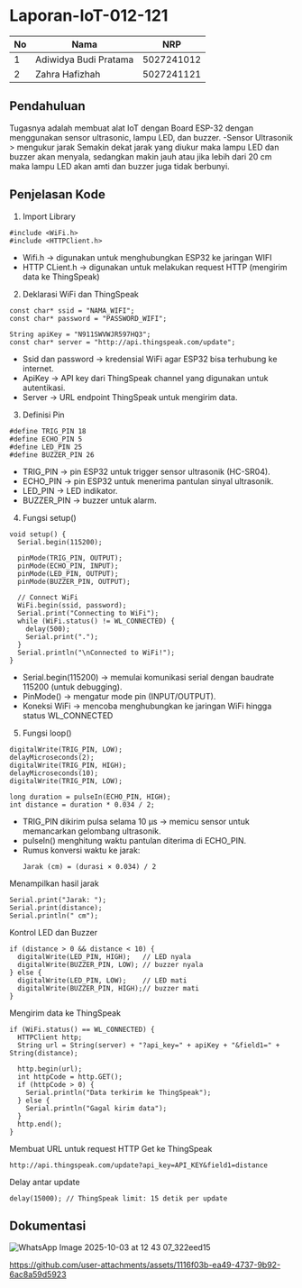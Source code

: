 # Laporan-IoT-012-121


| No  | Nama                   | NRP        |
| --- | ---------------------- | ---------- |
| 1   | Adiwidya Budi Pratama  | 5027241012 |
| 2   | Zahra Hafizhah         | 5027241121 |

## Pendahuluan
Tugasnya adalah membuat alat IoT dengan Board ESP-32  dengan menggunakan sensor ultrasonic, lampu LED, dan buzzer. 
-Sensor Ultrasonik > mengukur jarak
Semakin dekat jarak yang diukur maka lampu LED dan buzzer akan menyala, sedangkan makin jauh atau jika lebih dari 20 cm maka lampu LED akan amti dan buzzer juga tidak berbunyi.

## Penjelasan Kode

1. Import Library
```
#include <WiFi.h>
#include <HTTPClient.h>
```
- Wifi.h → digunakan untuk menghubungkan ESP32 ke jaringan WIFI
- HTTP CLient.h → digunakan untuk melakukan request HTTP (mengirim data ke ThingSpeak)

2. Deklarasi WiFi dan ThingSpeak
```
const char* ssid = "NAMA_WIFI";
const char* password = "PASSWORD_WIFI";

String apiKey = "N911SWVWJR597HQ3";  
const char* server = "http://api.thingspeak.com/update";
```
- Ssid dan password → kredensial WiFi agar ESP32 bisa terhubung ke internet.
- ApiKey → API key dari ThingSpeak channel yang digunakan untuk autentikasi.
- Server → URL endpoint ThingSpeak untuk mengirim data.

3. Definisi Pin
```
#define TRIG_PIN 18
#define ECHO_PIN 5
#define LED_PIN 25
#define BUZZER_PIN 26
```
- TRIG_PIN → pin ESP32 untuk trigger sensor ultrasonik (HC-SR04).
- ECHO_PIN → pin ESP32 untuk menerima pantulan sinyal ultrasonik.
- LED_PIN → LED indikator.
- BUZZER_PIN → buzzer untuk alarm.

4. Fungsi setup()
```
void setup() {
  Serial.begin(115200);

  pinMode(TRIG_PIN, OUTPUT);
  pinMode(ECHO_PIN, INPUT);
  pinMode(LED_PIN, OUTPUT);
  pinMode(BUZZER_PIN, OUTPUT);

  // Connect WiFi
  WiFi.begin(ssid, password);
  Serial.print("Connecting to WiFi");
  while (WiFi.status() != WL_CONNECTED) {
    delay(500);
    Serial.print(".");
  }
  Serial.println("\nConnected to WiFi!");
}
```
- Serial.begin(115200) → memulai komunikasi serial dengan baudrate 115200 (untuk debugging).
- PinMode() → mengatur mode pin (INPUT/OUTPUT).
- Koneksi WiFi → mencoba menghubungkan ke jaringan WiFi hingga status WL_CONNECTED

5. Fungsi loop()
```
digitalWrite(TRIG_PIN, LOW);
delayMicroseconds(2);
digitalWrite(TRIG_PIN, HIGH);
delayMicroseconds(10);
digitalWrite(TRIG_PIN, LOW);

long duration = pulseIn(ECHO_PIN, HIGH);
int distance = duration * 0.034 / 2;

```
- TRIG_PIN dikirim pulsa selama 10 µs → memicu sensor untuk memancarkan gelombang ultrasonik.
- pulseIn() menghitung waktu pantulan diterima di ECHO_PIN.
- Rumus konversi waktu ke jarak:
  ```
  Jarak (cm) = (durasi × 0.034) / 2
  ```
Menampilkan hasil jarak
```
Serial.print("Jarak: ");
Serial.print(distance);
Serial.println(" cm");
```
Kontrol LED dan Buzzer
```
if (distance > 0 && distance < 10) {
  digitalWrite(LED_PIN, HIGH);   // LED nyala
  digitalWrite(BUZZER_PIN, LOW); // buzzer nyala
} else {
  digitalWrite(LED_PIN, LOW);    // LED mati
  digitalWrite(BUZZER_PIN, HIGH);// buzzer mati
}
```
Mengirim data ke ThingSpeak
```
if (WiFi.status() == WL_CONNECTED) {
  HTTPClient http;
  String url = String(server) + "?api_key=" + apiKey + "&field1=" + String(distance);
  
  http.begin(url);
  int httpCode = http.GET();
  if (httpCode > 0) {
    Serial.println("Data terkirim ke ThingSpeak");
  } else {
    Serial.println("Gagal kirim data");
  }
  http.end();
}
```
Membuat URL untuk request HTTP Get ke ThingSpeak 
```
http://api.thingspeak.com/update?api_key=API_KEY&field1=distance
```
Delay antar update
```
delay(15000); // ThingSpeak limit: 15 detik per update
```

## Dokumentasi
![WhatsApp Image 2025-10-03 at 12 43 07_322eed15](https://github.com/user-attachments/assets/e0554e59-3840-4b8a-81b5-8a5f9c892a45)


https://github.com/user-attachments/assets/1116f03b-ea49-4737-9b92-6ac8a59d5923




